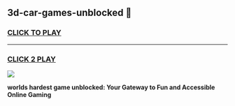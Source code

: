 
## 3d-car-games-unblocked 👋
<h3>
<a href="https://premium.freeplayer.one?title=3d-car-games-unblocked&ref=14F">CLICK TO PLAY</a></h3>
<hr>

<h3>
<a href="https://premium.freeplayer.one?title=3d-car-games-unblocked&ref=14F">CLICK 2 PLAY</a>
  
</h3>

<a href="https://premium.freeplayer.one?title=3d-car-games-unblocked&ref=12F/"><img src="https://clearcache.store/games.png"></a>


**worlds hardest game unblocked: Your Gateway to Fun and Accessible Online Gaming**
